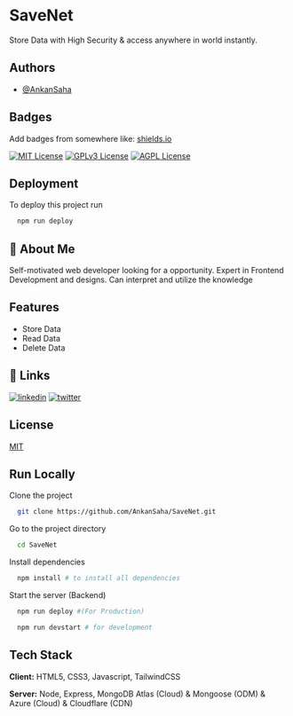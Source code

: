 # SaveNet

Store Data with High Security & access anywhere in world instantly.

## Authors

- [@AnkanSaha](https://www.github.com/AnkanSaha)

## Badges

Add badges from somewhere like: [shields.io](https://shields.io/)

[![MIT License](https://img.shields.io/badge/License-MIT-green.svg)](https://choosealicense.com/licenses/mit/)
[![GPLv3 License](https://img.shields.io/badge/License-GPL%20v3-yellow.svg)](https://opensource.org/licenses/)
[![AGPL License](https://img.shields.io/badge/license-AGPL-blue.svg)](http://www.gnu.org/licenses/agpl-3.0)

## Deployment

To deploy this project run

```bash
  npm run deploy
```

## 🚀 About Me

Self-motivated web developer looking for a opportunity. Expert in Frontend Development and designs. Can interpret and utilize the knowledge

## Features

- Store Data
- Read Data
- Delete Data

## 🔗 Links

[![linkedin](https://img.shields.io/badge/linkedin-0A66C2?style=for-the-badge&logo=linkedin&logoColor=white)](https://www.linkedin.com/in/ankansaha-)
[![twitter](https://img.shields.io/badge/twitter-1DA1F2?style=for-the-badge&logo=twitter&logoColor=white)](https://twitter.com/theankansaha)

## License

[MIT](https://choosealicense.com/licenses/mit/)

## Run Locally

Clone the project

```bash
  git clone https://github.com/AnkanSaha/SaveNet.git
```

Go to the project directory

```bash
  cd SaveNet
```

Install dependencies

```bash
  npm install # to install all dependencies
```

Start the server (Backend)

```bash
  npm run deploy #(For Production)
```

```bash
  npm run devstart # for development
```

## Tech Stack

**Client:** HTML5, CSS3, Javascript, TailwindCSS

**Server:** Node, Express, MongoDB Atlas (Cloud) & Mongoose (ODM) & Azure (Cloud) & Cloudflare (CDN)
